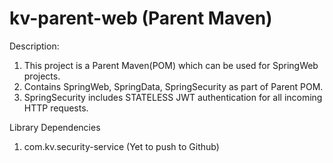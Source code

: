 # kv-parent-web (Parent Maven)

Description:
1. This project is a Parent Maven(POM) which can be used for SpringWeb projects.
2. Contains SpringWeb, SpringData, SpringSecurity as part of Parent POM.
3. SpringSecurity includes STATELESS JWT authentication for all incoming HTTP requests.

Library Dependencies
1. com.kv.security-service (Yet to push to Github)

